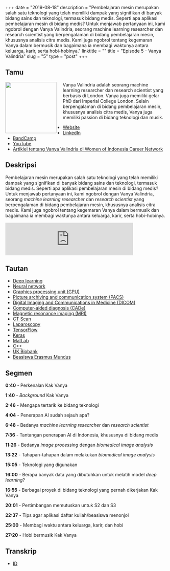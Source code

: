 +++
date = "2019-08-18"
description = "Pembelajaran mesin merupakan salah satu teknologi yang telah memiliki dampak yang signifikan di banyak bidang sains dan teknologi, termasuk bidang medis. Seperti apa aplikasi pembelajaran mesin di bidang medis? Untuk menjawab pertanyaan ini, kami ngobrol dengan Vanya Valindria, seorang machine learning researcher dan research scientist yang berpengalaman di bidang pembelajaran mesin, khususnya analisis citra medis. Kami juga ngobrol tentang kegemaran Vanya dalam bermusik dan bagaimana ia membagi waktunya antara keluarga, karir, serta hobi-hobinya."
linktitle = ""
title = "Episode 5 - Vanya Valindria"
slug = "5"
type = "post"
+++

## Tamu

<img style="float: left; width: 160px; margin-right: 20px;" src="/img/ep5.png">

Vanya Valindria adalah seorang machine learning researcher dan research scientist yang berbasis di London. Vanya juga memiliki gelar PhD dari Imperial College London. Selain berpengalaman di bidang pembelajaran mesin, khususnya analisis citra medis, Vanya juga memiliki passion di bidang teknologi dan musik.

- [Website](https://vanya2v.wordpress.com)
- [LinkedIn](https://www.linkedin.com/in/vanyavalindria/)
- [BandCamp](https://vanya2v.bandcamp.com/)
- [YouTube](https://www.youtube.com/channel/UC000VnOeiJ_pAEl7SrlOlSg)
- [Artiklel tentang Vanya Valindria di Women of Indonesia Career Network](https://wincareernetwork.com/blog/vanya-valindria)

## Deskripsi

Pembelajaran mesin merupakan salah satu teknologi yang telah memiliki dampak yang signifikan di banyak bidang sains dan teknologi, termasuk bidang medis. Seperti apa aplikasi pembelajaran mesin di bidang medis? Untuk menjawab pertanyaan ini, kami ngobrol dengan Vanya Valindria, seorang _machine learning researcher_ dan _research scientist_ yang berpengalaman di bidang pembelajaran mesin, khususnya analisis citra medis. Kami juga ngobrol tentang kegemaran Vanya dalam bermusik dan bagaimana ia membagi waktunya antara keluarga, karir, serta hobi-hobinya.

<iframe src="https://anchor.fm/kartini-teknologi/embed/episodes/Episode-5---Pembelajaran-mesin-dan-analisis-citra-di-bidang-medis-bersama-Vanya-Valindria-e50sda" height="102px" width="400px" frameborder="0" scrolling="no"></iframe>

## Tautan

- [Deep learning](https://en.wikipedia.org/wiki/Deep_learning)
- [Neural network](https://en.wikipedia.org/wiki/Neural_network)
- [Graphics processing unit (GPU)](https://en.wikipedia.org/wiki/Graphics_processing_unit)
- [Picture archiving and communication system (PACS)](https://en.wikipedia.org/wiki/Picture_archiving_and_communication_system)
- [Digital Imaging and Communications in Medicine (DICOM)](https://en.wikipedia.org/wiki/DICOM)
- [Computer-aided diagnosis (CADe)](https://en.wikipedia.org/wiki/Computer-aided_diagnosis)
- [Magnetic resonance imaging (MRI)](https://en.wikipedia.org/wiki/Magnetic_resonance_imaging)
- [CT Scan](https://en.wikipedia.org/wiki/CT_scan)
- [Laparoscopy](https://en.wikipedia.org/wiki/Laparoscopy)
- [TensorFlow](https://www.tensorflow.org/)
- [Keras](http://keras.io/)
- [MatLab](https://www.mathworks.com/products/matlab.html)
- [C++](https://en.wikipedia.org/wiki/C%2B%2B)
- [UK Biobank](https://en.wikipedia.org/wiki/UK_Biobank)
- [Beasiswa Erasmus Mundus](https://en.wikipedia.org/wiki/Erasmus_Mundus)

## Segmen

**0:40** - Perkenalan Kak Vanya

**1:40** - _Background_ Kak Vanya

**2:46** - Mengapa tertarik ke bidang teknologi

**4:04** - Penerapan AI sudah sejauh apa?

**6:48** - Bedanya _machine learning researcher_ dan _research scientist_

**7:36** - Tantangan penerapan AI di Indonesia, khususnya di bidang medis

**11:26** - Bedanya _image processing_ dengan _biomedical image analysis_

**13:22** - Tahapan-tahapan dalam melakukan _biomedical image analysis_

**15:05** - Teknologi yang digunakan

**16:00** - Berapa banyak data yang dibutuhkan untuk melatih model _deep learning_?

**16:55** - Berbagai proyek di bidang teknologi yang pernah dikerjakan Kak Vanya

**20:01** - Pertimbangan memutuskan untuk S2 dan S3

**22:37** - Tips agar aplikasi daftar kuliah/beasiswa menonjol

**25:00** - Membagi waktu antara keluarga, karir, dan hobi

**27:20** - Hobi bermusik Kak Vanya

## Transkrip

- [ID](transcript)
